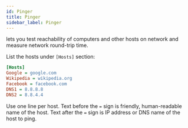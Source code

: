 ```yaml
---
id: Pinger
title: Pinger
sidebar_label: Pinger
---
```


lets you test reachability of computers and other hosts on network and measure network round-trip time.

List the hosts under `[Hosts]` section:
```ini
[Hosts]
Google = google.com
Wikipedia = wikipedia.org
Facebook = facebook.com
DNS1 = 8.8.8.8
DNS2 = 8.8.4.4
```
Use one line per host.
Text before the `=` sign is friendly, human-readable name of the host.
Text after the `=` sign is IP address or DNS name of the host to ping.